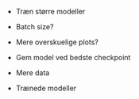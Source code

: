 - Træn større modeller
- Batch size?
- Mere overskuelige plots?
- Gem model ved bedste checkpoint

- Mere data
- Trænede modeller
